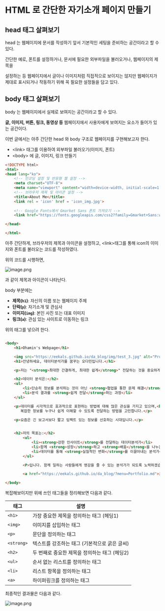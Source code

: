 # HTML 로 간단한 자기소개 페이지 만들기

## head 태그 살펴보기

head 는 웹페이지에 문서를 작성하기 앞서 기본적인 세팅을 준비하는 공간이라고 할 수 있다.

간단한 예로, 폰트를 설정하거나, 문서에 필요한 외부파일을 불러오거나, 웹페이지의 제목을 

설정하는 등 웹페이지에서 글이나 이미지처럼 직접적으로 보이지는 않지만 웹페이지가 제대로 표시되거나 작동하기 위해 꼭 필요한 설정들을 담고 있다.

## body 태그 살펴보기

body 는  웹페이지에서 실제로 보여지는 공간이라고 할 수 있다.

**글, 이미지, 버튼, 링크, 동영상 등** 웹페이지에서 사용자에게 보여지는 요소가 들어가 있는 공간이다.

이번 글에서는 아주 간단한 head 와 body 구조로 웹페이지를 구현해보고자 한다.

- &lt;link&gt; 태그를 이용하여 외부파일 불러오기(이미지, 폰트)
- &lt;body&gt; 에 글, 이미지, 링크 만들기

```html
<!DOCTYPE html>
<html>
<head lang="ko">
    <!-- 인코딩 설정 및 반응형 웹 설정 -->
    <meta charset="UTF-8">
    <meta name="viewport" content="width=device-width, initial-scale=1.0">
    <!-- 브라우저 제목 및 아이콘 설정 -->
    <title>About Me</title>
    <link rel = 'icon' href = 'icon_img.jpg'>
    
    <!-- Google Fonts에서 Gmarket Sans 폰트 가져오기 -->
    <link href="https://fonts.googleapis.com/css2?family=Gmarket+Sans:wght@500&display=swap" rel="stylesheet">

</head>

</html>
```

아주 간단하게, 브라우저의 제목과 아이콘을 설정하고, &lt;link&gt;태그를 통해 icon의 이미지와 폰트를 불러오는 코드를 작성하였다.

위의 코드를 시행하면, 

![image.png](user/icon.png)

과 같이 제목과 아이콘이 나타난다.

body 부분에는 

- **제목(`h1`)**: 자신의 이름 또는 웹페이지 주제
- **단락(`p`)**: 자기소개 및 관심사
- **이미지(`img`)**: 본인 사진 또는 대표 이미지
- **링크(`a`)**: 관심 있는 사이트로 이동하는 링크

위의 태그를 넣으려 한다.

```html

<body>
    <h1>Ohamin's Webpage</h1>

    <img src="https://eekals.github.io/da_blog/img/test_3.jpg" alt="Profile Image" width="300" />
    <h1>안녕하세요, 데이터분석가를 꿈꾸는 오다민입니다.</h1>

    <p>저는 "<strong>최대한 간결하게, 최대한 쉽게</strong>" 전달하는 것을 중요하게 생각합니다.</p>

    <h2>데이터 분석은:</h2>
    <ul>
        <li>단순히 정보를 분석하는 것이 아닌 <strong>협업을 통한 문제 해결</strong></li>
        <li>분석 결과를 <strong>쉽게 전달</strong>하는 과정</li>
    </ul>

    <p>데이터를 시각적으로 효과적으로 표현하는 방법에 대해 많은 관심을 가지고 있으며,<br>
       복잡한 정보를 누구나 쉽게 이해할 수 있도록 전달하는 방법을 고민합니다.</p>

    <p>요즘은 긴 보고서보다 짧고 임팩트 있는 정보를 선호하는 시대입니다.</p>

    
    <h2>저의 목표는:</h2>
        <ul>
            <li><strong>강한 인사이트</strong>를 전달하는 데이터분석가</li>
            <li>함께 <strong>성장</strong>하고 <strong>배움</strong>을 나누는 분석가</li>
            <li>데이터를 통해 <strong>실질적인 변화</strong>를 이끌어내는 분석가</li>
        </ul>

        <P>입니다. 함께 일하는 사람들에게 영감을 줄 수 있는 분석가가 되도록 노력하겠습니다. </P>

        <a href="https://eekals.github.io/da_blog/?menu=Portfolio.md">포트폴리오</a>

</body>
```

복잡해보이지만 위에 쓰인 태그들을 정리해보면 다음과 같다.

| 태그 | 설명 |
| --- | --- |
| `<h1>` | 가장 중요한 제목을 정의하는 태그 (헤딩1) |
| `<img>` | 이미지를 삽입하는 태그 |
| `<p>` | 문단을 정의하는 태그 |
| `<strong>` | 텍스트를 강조하는 태그 (기본적으로 굵은 글씨) |
| `<h2>` | 두 번째로 중요한 제목을 정의하는 태그 (헤딩2) |
| `<ul>` | 순서 없는 리스트를 정의하는 태그 |
| `<li>` | 리스트 항목을 정의하는 태그 |
| `<a>` | 하이퍼링크를 정의하는 태그 |

최종적인 결과물은 다음과 같다.

![image.png](About.png)
